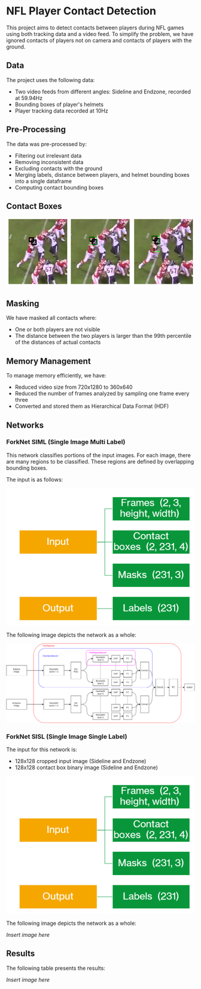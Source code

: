 # NFL Player Contact Detection

This project aims to detect contacts between players during NFL games using both tracking data and a video feed. To simplify the problem, we have ignored contacts of players not on camera and contacts of players with the ground.

## Data

The project uses the following data:

- Two video feeds from different angles: Sideline and Endzone, recorded at 59.94Hz
- Bounding boxes of player's helmets
- Player tracking data recorded at 10Hz

## Pre-Processing

The data was pre-processed by:

- Filtering out irrelevant data
- Removing inconsistent data
- Excluding contacts with the ground
- Merging labels, distance between players, and helmet bounding boxes into a single dataframe
- Computing contact bounding boxes

## Contact Boxes

![Contact Boxes](./images/Contact_Boxes.png)

## Masking

We have masked all contacts where:

- One or both players are not visible
- The distance between the two players is larger than the 99th percentile of the distances of actual contacts

## Memory Management

To manage memory efficiently, we have:

- Reduced video size from 720x1280 to 360x640
- Reduced the number of frames analyzed by sampling one frame every three
- Converted and stored them as Hierarchical Data Format (HDF)

## Networks

### ForkNet SIML (Single Image Multi Label)

This network classifies portions of the input images. For each image, there are many regions to be classified. These regions are defined by overlapping bounding boxes.

The input is as follows:

![SIML Input](./images/Siml_input.png)

The following image depicts the network as a whole:

![SIML Input](./images/Siml_architechture.png)

### ForkNet SISL (Single Image Single Label)

The input for this network is:

- 128x128 cropped input image (Sideline and Endzone)
- 128x128 contact box binary image (Sideline and Endzone)

![SIML Input](./images/Siml_input.png)

The following image depicts the network as a whole:

*Insert image here*

## Results

The following table presents the results:

*Insert image here*
